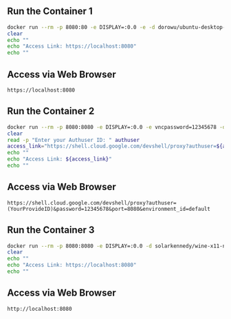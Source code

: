 ## Run the Container 1

```bash
docker run --rm -p 8080:80 -e DISPLAY=:0.0 -e -d dorowu/ubuntu-desktop-lxde-vnc
clear
echo ""
echo "Access Link: https://localhost:8080"
echo ""
```

## Access via Web Browser

`https://localhost:8080`

## Run the Container 2

```bash
docker run --rm -p 8080:8080 -e DISPLAY=:0.0 -e vncpassword=12345678 -d u1ih/ubuntu-novnc
clear
read -p "Enter your Authuser ID: " authuser
access_link="https://shell.cloud.google.com/devshell/proxy?authuser=${authuser}&password=12345678&port=8080&environment_id=default"
echo ""
echo "Access Link: ${access_link}"
echo ""
```

## Access via Web Browser

`https://shell.cloud.google.com/devshell/proxy?authuser=(YourProvideID)&password=12345678&port=8080&environment_id=default`

## Run the Container 3

```bash
docker run --rm -p 8080:8080 -e DISPLAY=:0.0 -d solarkennedy/wine-x11-novnc-docker /bin/bash -c "apt-get update && apt-get install -y firefox && firefox & /usr/bin/supervisord"
clear
echo ""
echo "Access Link: https://localhost:8080"
echo ""
```

## Access via Web Browser

`http://localhost:8080`

